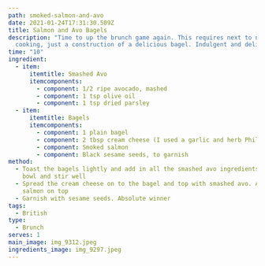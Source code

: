 ```yaml
---
path: smoked-salmon-and-avo
date: 2021-01-24T17:31:30.509Z
title: Salmon and Avo Bagels
description: "Time to up the brunch game again. This requires next to no
  cooking, just a construction of a delicious bagel. Indulgent and delicious "
time: "10"
ingredient:
  - item:
      itemtitle: Smashed Avo
      itemcomponents:
        - component: 1/2 ripe avocado, mashed
        - component: 1 tsp olive oil
        - component: 1 tsp dried parsley
  - item:
      itemtitle: Bagels
      itemcomponents:
        - component: 1 plain bagel
        - component: 2 tbsp cream cheese (I used a garlic and herb Philadelphia)
        - component: Smoked salmon
        - component: Black sesame seeds, to garnish
method:
  - Toast the bagels lightly and add in all the smashed avo ingredients in a
    bowl and stir well
  - Spread the cream cheese on to the bagel and top with smashed avo. Add on the
    salmon on top
  - Garnish with sesame seeds. Absolute winner
tags:
  - British
type:
  - Brunch
serves: 1
main_image: img_9312.jpeg
ingredients_image: img_9297.jpeg
---
```


